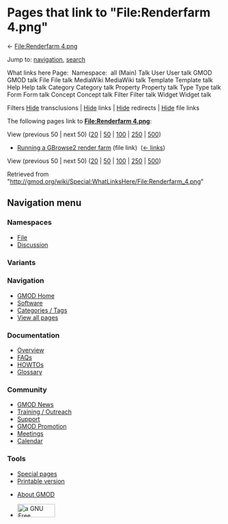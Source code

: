 <div id="mw-page-base" class="noprint">

</div>

<div id="mw-head-base" class="noprint">

</div>

<div id="content" class="mw-body" role="main">

<span id="top"></span>

<div id="mw-js-message" style="display:none;">

</div>



# <span dir="auto">Pages that link to "File:Renderfarm 4.png"</span>

<div id="bodyContent">

<div id="contentSub">

← [File:Renderfarm
4.png](/wiki/File:Renderfarm_4.png "File:Renderfarm 4.png")

</div>

<div id="jump-to-nav" class="mw-jump">

Jump to: [navigation](#mw-navigation), [search](#p-search)

</div>

<div id="mw-content-text">

What links here Page:  Namespace:  all (Main) Talk User User talk GMOD
GMOD talk File File talk MediaWiki MediaWiki talk Template Template talk
Help Help talk Category Category talk Property Property talk Type Type
talk Form Form talk Concept Concept talk Filter Filter talk Widget
Widget talk

Filters
[Hide](/mediawiki/index.php?title=Special:WhatLinksHere/File:Renderfarm_4.png&hidetrans=1 "Special:WhatLinksHere/File:Renderfarm 4.png")
transclusions \|
[Hide](/mediawiki/index.php?title=Special:WhatLinksHere/File:Renderfarm_4.png&hidelinks=1 "Special:WhatLinksHere/File:Renderfarm 4.png")
links \|
[Hide](/mediawiki/index.php?title=Special:WhatLinksHere/File:Renderfarm_4.png&hideredirs=1 "Special:WhatLinksHere/File:Renderfarm 4.png")
redirects \|
[Hide](/mediawiki/index.php?title=Special:WhatLinksHere/File:Renderfarm_4.png&hideimages=1 "Special:WhatLinksHere/File:Renderfarm 4.png")
file links

The following pages link to **[File:Renderfarm
4.png](/wiki/File:Renderfarm_4.png "File:Renderfarm 4.png")**:

View (previous 50 \| next 50)
([20](/mediawiki/index.php?title=Special:WhatLinksHere/File:Renderfarm_4.png&limit=20 "Special:WhatLinksHere/File:Renderfarm 4.png")
\|
[50](/mediawiki/index.php?title=Special:WhatLinksHere/File:Renderfarm_4.png&limit=50 "Special:WhatLinksHere/File:Renderfarm 4.png")
\|
[100](/mediawiki/index.php?title=Special:WhatLinksHere/File:Renderfarm_4.png&limit=100 "Special:WhatLinksHere/File:Renderfarm 4.png")
\|
[250](/mediawiki/index.php?title=Special:WhatLinksHere/File:Renderfarm_4.png&limit=250 "Special:WhatLinksHere/File:Renderfarm 4.png")
\|
[500](/mediawiki/index.php?title=Special:WhatLinksHere/File:Renderfarm_4.png&limit=500 "Special:WhatLinksHere/File:Renderfarm 4.png"))

- [Running a GBrowse2 render
  farm](/wiki/Running_a_GBrowse2_render_farm "Running a GBrowse2 render farm")
  (file link) ‎ <span class="mw-whatlinkshere-tools">([←
  links](/mediawiki/index.php?title=Special:WhatLinksHere&target=Running+a+GBrowse2+render+farm "Special:WhatLinksHere"))</span>

View (previous 50 \| next 50)
([20](/mediawiki/index.php?title=Special:WhatLinksHere/File:Renderfarm_4.png&limit=20 "Special:WhatLinksHere/File:Renderfarm 4.png")
\|
[50](/mediawiki/index.php?title=Special:WhatLinksHere/File:Renderfarm_4.png&limit=50 "Special:WhatLinksHere/File:Renderfarm 4.png")
\|
[100](/mediawiki/index.php?title=Special:WhatLinksHere/File:Renderfarm_4.png&limit=100 "Special:WhatLinksHere/File:Renderfarm 4.png")
\|
[250](/mediawiki/index.php?title=Special:WhatLinksHere/File:Renderfarm_4.png&limit=250 "Special:WhatLinksHere/File:Renderfarm 4.png")
\|
[500](/mediawiki/index.php?title=Special:WhatLinksHere/File:Renderfarm_4.png&limit=500 "Special:WhatLinksHere/File:Renderfarm 4.png"))

</div>

<div class="printfooter">

Retrieved from
"<http://gmod.org/wiki/Special:WhatLinksHere/File:Renderfarm_4.png>"

</div>

<div id="catlinks" class="catlinks catlinks-allhidden">

</div>

<div class="visualClear">

</div>

</div>

</div>

<div id="mw-navigation">

## Navigation menu

<div id="mw-head">



<div id="left-navigation">

<div id="p-namespaces" class="vectorTabs" role="navigation"
aria-labelledby="p-namespaces-label">

### Namespaces

- <span id="ca-nstab-image"><a href="/wiki/File:Renderfarm_4.png" accesskey="c"
  title="View the file page [c]">File</a></span>
- <span id="ca-talk"><a
  href="/mediawiki/index.php?title=File_talk:Renderfarm_4.png&amp;action=edit&amp;redlink=1"
  accesskey="t"
  title="Discussion about the content page [t]">Discussion</a></span>

</div>

<div id="p-variants" class="vectorMenu emptyPortlet" role="navigation"
aria-labelledby="p-variants-label">

### 

### Variants[](#)

<div class="menu">

</div>

</div>

</div>

<div id="right-navigation">





</div>



</div>

</div>

</div>

<div id="mw-panel">

<div id="p-logo" role="banner">

<a href="/wiki/Main_Page"
style="background-image: url(http://gmod.org/images/GMOD-cogs.png);"
title="Visit the main page"></a>

</div>

<div id="p-Navigation" class="portal" role="navigation"
aria-labelledby="p-Navigation-label">

### Navigation

<div class="body">

- <span id="n-GMOD-Home">[GMOD Home](/wiki/Main_Page)</span>
- <span id="n-Software">[Software](/wiki/GMOD_Components)</span>
- <span id="n-Categories-.2F-Tags">[Categories /
  Tags](/wiki/Categories)</span>
- <span id="n-View-all-pages">[View all
  pages](/wiki/Special:AllPages)</span>

</div>

</div>

<div id="p-Documentation" class="portal" role="navigation"
aria-labelledby="p-Documentation-label">

### Documentation

<div class="body">

- <span id="n-Overview">[Overview](/wiki/Overview)</span>
- <span id="n-FAQs">[FAQs](/wiki/Category:FAQ)</span>
- <span id="n-HOWTOs">[HOWTOs](/wiki/Category:HOWTO)</span>
- <span id="n-Glossary">[Glossary](/wiki/Glossary)</span>

</div>

</div>

<div id="p-Community" class="portal" role="navigation"
aria-labelledby="p-Community-label">

### Community

<div class="body">

- <span id="n-GMOD-News">[GMOD News](/wiki/GMOD_News)</span>
- <span id="n-Training-.2F-Outreach">[Training /
  Outreach](/wiki/Training_and_Outreach)</span>
- <span id="n-Support">[Support](/wiki/Support)</span>
- <span id="n-GMOD-Promotion">[GMOD
  Promotion](/wiki/GMOD_Promotion)</span>
- <span id="n-Meetings">[Meetings](/wiki/Meetings)</span>
- <span id="n-Calendar">[Calendar](/wiki/Calendar)</span>

</div>

</div>

<div id="p-tb" class="portal" role="navigation"
aria-labelledby="p-tb-label">

### Tools

<div class="body">

- <span id="t-specialpages"><a href="/wiki/Special:SpecialPages" accesskey="q"
  title="A list of all special pages [q]">Special pages</a></span>
- <span id="t-print"><a
  href="/mediawiki/index.php?title=Special:WhatLinksHere/File:Renderfarm_4.png&amp;printable=yes"
  rel="alternate" accesskey="p"
  title="Printable version of this page [p]">Printable version</a></span>

</div>

</div>

</div>

</div>

<div id="footer" role="contentinfo">

- <span id="footer-places-about">[About
  GMOD](/wiki/GMOD:About "GMOD:About")</span>

<!-- -->

- <span id="footer-copyrightico">[<img src="http://www.gnu.org/graphics/gfdl-logo-small.png" width="88"
  height="31" alt="a GNU Free Documentation License" />](http://www.gnu.org/licenses/fdl-1.3.html)</span>


<div style="clear:both">

</div>

</div>
